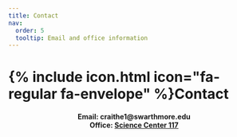 ```yaml
---
title: Contact
nav:
  order: 5
  tooltip: Email and office information
---
```


# {% include icon.html icon="fa-regular fa-envelope" %}Contact

<div style="text-align: center;">

<h4> 
  Email: craithe1@swarthmore.edu   <br>
  Office: <a href="https://map.concept3d.com/?id=713#!m/87169?s/">Science Center 117</a> 
</h4>

</div>



